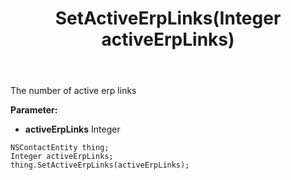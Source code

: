 ﻿---
uid: crmscript_ref_NSContactEntity_SetActiveErpLinks
title: SetActiveErpLinks(Integer activeErpLinks)
intellisense: NSContactEntity.SetActiveErpLinks
keywords: NSContactEntity, GetActiveErpLinks
so.topic: reference
---

The number of active erp links

**Parameter:** 
 - **activeErpLinks** Integer

```crmscript
NSContactEntity thing;
Integer activeErpLinks;
thing.SetActiveErpLinks(activeErpLinks);
```

